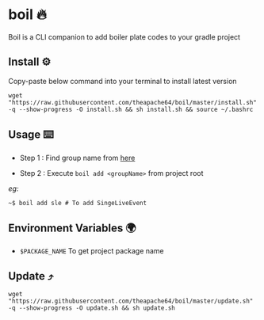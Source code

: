# boil 🔥

Boil is a CLI companion to add boiler plate codes to your gradle project

## Install ⚙️

Copy-paste below command into your terminal to install latest version

```shell script
wget "https://raw.githubusercontent.com/theapache64/boil/master/install.sh" -q --show-progress -O install.sh && sh install.sh && source ~/.bashrc
```

## Usage ⌨️

- Step 1 : Find group name from [here](https://docs.google.com/spreadsheets/d/1OF384yi-k3iBgiyLnhYDAoYAV8wJGCh2yEqm3MfQQko/edit?usp=sharing)

- Step 2 : Execute `boil add <groupName>` from project root

_eg:_

```shell script
~$ boil add sle # To add SingeLiveEvent
```

## Environment Variables 🌍

- `$PACKAGE_NAME`  To get project package name

## Update ⤴️

```shell script
wget "https://raw.githubusercontent.com/theapache64/boil/master/update.sh" -q --show-progress -O update.sh && sh update.sh
```
